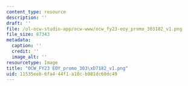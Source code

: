 ```yaml
---
content_type: resource
description: ''
draft: ''
file: /ol-ocw-studio-app/ocw-www/ocw_fy23-eoy_promo_303182_v1.png
file_size: 87343
metadata:
  caption: ''
  credit: ''
  image_alt: ''
resourcetype: Image
title: "OCW_FY23 EOY_promo_303\xD7182_v1.png"
uid: 11535eeb-6fa4-44f1-a18c-b981dc60dc49
---
```

